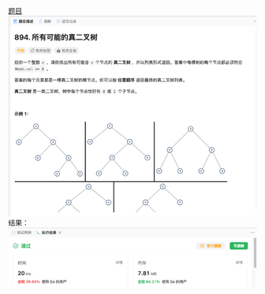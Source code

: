 [题目](https://leetcode.cn/problems/all-possible-full-binary-trees/)
![pic](img.png)
结果：
![pic](result.png)